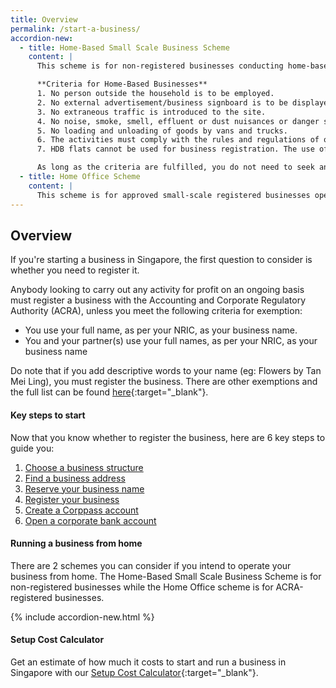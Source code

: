 ```yaml
---
title: Overview
permalink: /start-a-business/
accordion-new:
  - title: Home-Based Small Scale Business Scheme
    content: |
      This scheme is for non-registered businesses conducting home-based business activities such as sewing work and baking at home. You should wholly own and operate this business without any employees. The activities should not materially affect the use of the premises as a residential unit and shall not cause disturbance to other residents in the neighbourhood.

      **Criteria for Home-Based Businesses**
      1. No person outside the household is to be employed.
      2. No external advertisement/business signboard is to be displayed.
      3. No extraneous traffic is introduced to the site.
      4. No noise, smoke, smell, effluent or dust nuisances or danger should be posed to the surrounding residents.
      5. No loading and unloading of goods by vans and trucks.
      6. The activities must comply with the rules and regulations of other authorities.
      7. HDB flats cannot be used for business registration. The use of a private residential premises address for business registration does not require planning permission, provided there is no material change of use of the residential premises.

      As long as the criteria are fulfilled, you do not need to seek any approval from HDB or URA to run your business from home for your non-registered business. You can find the full criteria and guidelines from [HDB](https://www.hdb.gov.sg/residential/living-in-an-hdb-flat/home-business/homebased-small-scale-business-scheme){:target="_blank"} or [URA](https://www.ura.gov.sg/Corporate/Guidelines/Home-Business/Home-Based-Businesses){:target="_blank"}.
  - title: Home Office Scheme
    content: |
      This scheme is for approved small-scale registered businesses operating from your home. You must be at least 18 years old or above and be either the owner, authorised occupier or tenant of the flat or private property. Please take note of the list of permitted business activities and guidelines [here](/images/start/Home Based Comparison.pdf){:target="_blank"}. Before registering your business with ACRA, you will need to seek approval from [HDB](https://www.hdb.gov.sg/residential/living-in-an-hdb-flat/home-business/home-office-scheme){:target="_blank"} for HDB flats or [URA](https://www.ura.gov.sg/Corporate/Guidelines/Home-Business/Home-Office-Scheme){:target="_blank"} for private residential property.   
---
```


## Overview

If you're starting a business in Singapore, the first question to consider is whether you need to register it.

Anybody looking to carry out any activity for profit on an ongoing basis must register a business with the Accounting and Corporate Regulatory Authority (ACRA), unless you meet the following criteria for exemption:

 - You use your full name, as per your NRIC, as your business name.
 - You and your partner(s) use your full names, as per your NRIC, as your business name

Do note that if you add descriptive words to your name (eg: Flowers by Tan Mei Ling), you must register the business. There are other exemptions and the full list can be found [here](https://sso.agc.gov.sg/Act/BNRA2014?ProvIds=pr4-#pr4-){:target="_blank"}.

#### Key steps to start

Now that you know whether to register the business, here are 6 key steps to guide you:

1. [Choose a business structure](/start-a-business/choose-a-business-structure/)
2. [Find a business address](/start-a-business/find-a-business-address/)
3. [Reserve your business name](/start-a-business/reserve-your-business-name/)
4. [Register your business](/start-a-business/register-your-business/)
5. [Create a Corppass account](/start-a-business/create-a-Corppass-account/)
6. [Open a corporate bank account](/start-a-business/open-a-corporate-bank-account/)

#### Running a business from home

There are 2 schemes you can consider if you intend to operate your business from home. The Home-Based Small Scale Business Scheme is for non-registered businesses while the Home Office scheme is for ACRA-registered businesses.

{% include accordion-new.html %}

#### Setup Cost Calculator

Get an estimate of how much it costs to start and run a business in Singapore with our [Setup Cost Calculator](https://www.edb.gov.sg/en/setting-up-in-singapore/setup-cost-calculator.html){:target="_blank"}.
